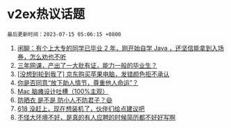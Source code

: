 # v2ex热议话题

`最后更新时间：2023-07-15 05:06:15 +0800`

1. [闲聊：有个上大专的同学已毕业 2 年，刚开始自学 Java ，还坚信能拿到入场券，怎么劝也不听](https://www.v2ex.com/t/956631)
1. [三年网课，产出了一大批有证，能力一般的毕业生？](https://www.v2ex.com/t/956669)
1. [[没想到轮到我了] 京东购买苹果电脑，发错颜色拒不承认](https://www.v2ex.com/t/956728)
1. [你是否同意“放下助人情节，尊重他人命运”？](https://www.v2ex.com/t/956683)
1. [Mac 脑瘫设计吐槽（100%主观）](https://www.v2ex.com/t/956671)
1. [防晒衣 是不是 防小人不防君子？😄](https://www.v2ex.com/t/956636)
1. [618 没赶上，现在想装机了，伙伴们给点建议吧](https://www.v2ex.com/t/956707)
1. [不怪大环境不好，是真的有人应聘的时候简历都不好好写啊](https://www.v2ex.com/t/956633)

